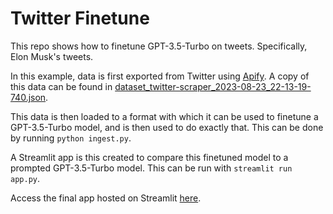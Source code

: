 # Twitter Finetune

This repo shows how to finetune GPT-3.5-Turbo on tweets. Specifically, Elon Musk's tweets.

In this example, data is first exported from Twitter using [Apify](https://apify.com/).
A copy of this data can be found in [dataset_twitter-scraper_2023-08-23_22-13-19-740.json](dataset_twitter-scraper_2023-08-23_22-13-19-740.json).

This data is then loaded to a format with which it can be used to finetune a GPT-3.5-Turbo model, and is then used to do exactly that. This can be done by running `python ingest.py`.

A Streamlit app is this created to compare this finetuned model to a prompted GPT-3.5-Turbo model.
This can be run with `streamlit run app.py`.

Access the final app hosted on Streamlit [here](https://elon-twitter-clone.streamlit.app/).
